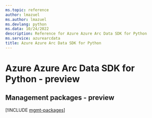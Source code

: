 ```yaml
---
ms.topic: reference
author: lmazuel
ms.author: lmazuel
ms.devlang: python
ms.data: 10/24/2022
description: Reference for Azure Azure Arc Data SDK for Python
ms.service: azurearcdata
title: Azure Azure Arc Data SDK for Python
---
```

# Azure Azure Arc Data SDK for Python - preview

## Management packages - preview
[!INCLUDE [mgmt-packages](azure-arc-data-mgmt-index.md)]